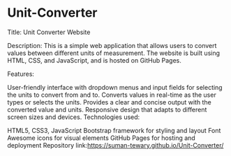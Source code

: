 # Unit-Converter
Title: Unit Converter Website

Description: This is a simple web application that allows users to convert values between different units of measurement. The website is built using HTML, CSS, and JavaScript, and is hosted on GitHub Pages.

Features:

User-friendly interface with dropdown menus and input fields for selecting the units to convert from and to.
Converts values in real-time as the user types or selects the units.
Provides a clear and concise output with the converted value and units.
Responsive design that adapts to different screen sizes and devices.
Technologies used:

HTML5, CSS3, JavaScript
Bootstrap framework for styling and layout
Font Awesome icons for visual elements
GitHub Pages for hosting and deployment
Repository link:https://suman-tewary.github.io/Unit-Converter/
